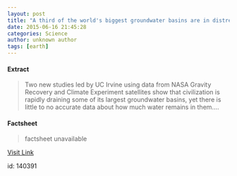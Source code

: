 ```yaml
---
layout: post
title: "A third of the world's biggest groundwater basins are in distress"
date: 2015-06-16 21:45:28
categories: Science
author: unknown author
tags: [earth]
---
```



#### Extract
>Two new studies led by UC Irvine using data from NASA Gravity Recovery and Climate Experiment satellites show that civilization is rapidly draining some of its largest groundwater basins, yet there is little to no accurate data about how much water remains in them....

#### Factsheet
>factsheet unavailable

[Visit Link](http://phys.org/news353695507.html)

id:  140391



